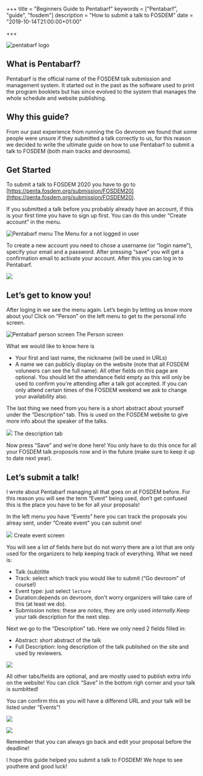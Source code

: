 +++
title = "Beginners Guide to Pentabarf"
keywords = ["Pentabarf", "guide", "fosdem"]
description = "How to submit a talk to FOSDEM"
date = "2019-10-14T21:00:00+01:00"

+++

![pentabarf logo](https://cdn-images-1.medium.com/max/1280/0*iJgl7GuVWj1kY5Nw.png)

## What is Pentabarf?

Pentabarf is the official name of the FOSDEM talk submission and management
system. It started out in the past as the software used to print the program
booklets but has since evolved to the system that manages the whole schedule and
website publishing.

## Why this guide?

From our past experience from running the Go devroom we found that some people
were unsure if they submitted a talk correctly to us, for this reason we decided
to write the ultimate guide on how to use Pentabarf to submit a talk to FOSDEM
(both main tracks and devrooms).

## Get Started

To submit a talk to FOSDEM 2020 you have to go to
[https://penta.fosdem.org/submission/FOSDEM20](https://penta.fosdem.org/submission/FOSDEM20).

If you submitted a talk before you probably already have an account, if
this is your first time you have to sign up first. You can do this under “Create
account” in the menu.

![Pentabarf menu](https://cdn-images-1.medium.com/max/1280/1*km9d5qNYAdiXTfdaYAJxAw.png)
<span class="figcaption_hack">The Menu for a not logged in user</span>

To create a new account you need to chose a username (or “login name”), specify
your email and a password. After pressing “save” you will get a confirmation
email to activate your account. After this you can log in to Pentabarf.

![](https://cdn-images-1.medium.com/max/1280/1*GfjnLAksWQINDcu-1OmAHA.png)

## Let’s get to know you!

After loging in we see the menu again. Let’s begin by letting us know more about
you! Click on “Person” on the left menu to get to the personal info screen.

![Pentabarf person screen ](https://cdn-images-1.medium.com/max/1280/1*fSxWWoMmTI9NEzds605fXg.png)
<span class="figcaption_hack">The Person screen</span>

What we would like to know here is 
* Your first and last name, the nickname (will be used in URLs)
* A name we can publicly display on the website (note that all FOSDEM voluneers can see the full name).
All other fields on this page are optional. You should let the attendance field empty as this will only be used to
confirm you’re attending after a talk got accepted. 
If you can only attend certain times of the FOSDEM weekend we ask to change your availability also.

The last thing we need from you here is a short abstract about yourself under
the “Description” tab. This is used on the FOSDEM website to give more info
about the speaker of the talks.

![](https://cdn-images-1.medium.com/max/1280/1*A4wSRR4h1qOlZxln_XNKHg.png)
<span class="figcaption_hack">The description tab</span>

Now press “Save” and we’re done here! You only have to do this once for all your
FOSDEM talk proposols now and in the future (make sure to keep it up to date
next year).

## Let’s submit a talk!

I wrote about Pentabarf managing all that goes on at FOSDEM before. For this
reason you will see the term “Event” being used, don’t get confused this is the
place you have to be for all your proposals!

In the left menu you have “Events” here you can track the proposals you alreay
sent, under “Create event” you can submit one!

![](https://cdn-images-1.medium.com/max/1280/1*-Xn62vWxGbR3o0tO1IgBJg.png)
<span class="figcaption_hack">Create event screen</span>

You will see a lot of fields here but do not worry there are a lot that are only
used for the organizers to help keeping track of everything.
What we need is:
* Talk (sub)title
* Track: select which track you would like to submit (“Go devroom” of course!)
* Event type: just select `lecture`
* Duration:depends on devroom, don’t worry organizers will take care of this (at least we do).
* Submission notes: these are *notes*, they are only used *internally*.Keep your talk description for the next step.

Next we go to the “Description” tab. Here we only need 2 fields filled in:
* Abstract: short abstract of the talk
* Full Description: long description of the talk published on the site and used by reviewers.

![](https://cdn-images-1.medium.com/max/1280/1*YAzgFZ8OANFIGIJQoEdW_g.png)

All other tabs/fields are optional, and are mostly used to publish extra info on
the website! You can click “Save” in the bottom righ corner and your talk is
sumbitted!

You can confirm this as you will have a differend URL and your talk will be
listed under “Events”!

![](https://cdn-images-1.medium.com/max/960/1*4cHNUkugNdMdrHFE6J4MWQ.png)

![](https://cdn-images-1.medium.com/max/960/1*ZMizGHBA8KHxlxefEJaS_w.png)

Remember that you can always go back and edit your proposal before the deadline!
 

I hope this guide helped you submit a talk to FOSDEM!
We hope to see youthere and good luck!
